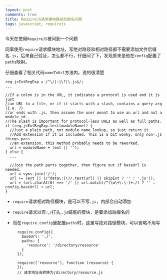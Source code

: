 ```yaml
---
layout: post
comments: true
title: RequireJS请求模块路径后缀名问题
tags: javascript, requirejs
---
```


今天在使用`RequireJS`被问到一个问题

同事使用`require`请求模块地址，写绝对路径和相对路径都不需要添加文件后缀名`.js`，后来自己验证，怎么都不行，仔细问了下，发现原来是他在`config`配置了`paths`映射。

仔细查看了相关代码`nameToUrl`方法内，说的很清楚

    req.jsExtRegExp = /^\/|:|\?|\.js$/; 
    ...
   
    //If a colon is in the URL, it indicates a protocol is used and it is just
    //an URL to a file, or if it starts with a slash, contains a query arg (i.e. ?)
    //or ends with .js, then assume the user meant to use an url and not a module id.
    //The slash is important for protocol-less URLs as well as full paths.
    if (req.jsExtRegExp.test(moduleName)) {
      //Just a plain path, not module name lookup, so just return it.
      //Add extension if it is included. This is a bit wonky, only non-.js things pass
      //an extension, this method probably needs to be reworked.
      url = moduleName + (ext || '');
    } else {
      ...

      //Join the path parts together, then figure out if baseUrl is needed.
      url = syms.join('/');
      url += (ext || (/^data\:|\?/.test(url) || skipExt ? '' : '.js'));
      url = (url.charAt(0) === '/' || url.match(/^[\w\+\.\-]+:/) ? '' : config.baseUrl) + url;
    }

- `require`请求相对路径模块，是可以不写`.js`，内部会自动添加
- `require`请求以有`:`,`/`打头,`.js`结尾的模块，是要添加后缀名的
- 而在`require.config`里配置`paths`时，这里写绝对路径模块，可以省略不用写

		require.config({
	      baseUrl: './',
	      paths: {
	        'resource': '/directory/resource'
	      }
	    });
	
	    require(['resource'], function (resource) {
	    });
		// 请求地址会转换为/directory/resource.js



